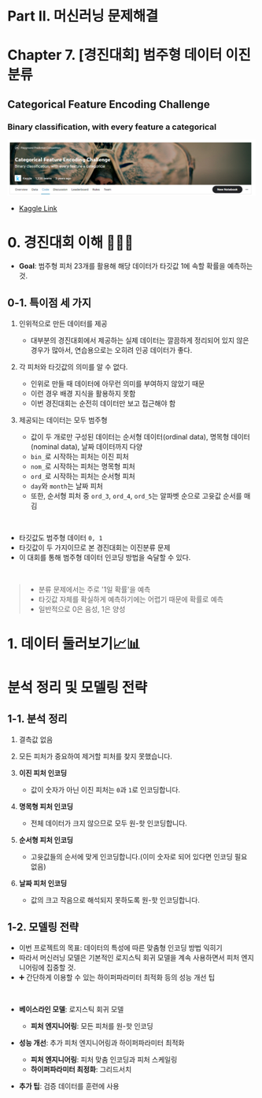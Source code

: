 # **Part II. 머신러닝 문제해결**








# **Chapter 7. [경진대회] 범주형 데이터 이진분류**
## Categorical Feature Encoding Challenge
### Binary classification, with every feature a categorical

![img](./img/2-6-1.png)

- [Kaggle Link](https://www.kaggle.com/competitions/cat-in-the-dat)



# 0. 경진대회 이해 💁🏻‍♂️

- **Goal**: 범주형 피처 23개를 활용해 해당 데이터가 타깃값 1에 속할 확률을 예측하는 것.

## 0-1. 특이점 세 가지

1. 인위적으로 만든 데이터를 제공
    - 대부분의 경진대회에서 제공하는 실제 데이터는 깔끔하게 정리되어 있지 않은 경우가 많아서, 연습용으로는 오히려 인공 데이터가 좋다.
    


2. 각 피처와 타깃값의 의미를 알 수 없다.
    - 인위로 만들 때 데이터에 아무런 의미를 부여하지 않았기 때문
    - 이런 경우 배경 지식을 활용하지 못함
    - 이번 경진대회는 순전히 데이터만 보고 접근해야 함


3. 제공되는 데이터는 모두 범주형
    - 값이 두 개로만 구성된 데이터는 순서형 데이터(ordinal data), 명목형 데이터(nominal data), 날짜 데이터까지 다양
    - `bin_`로 시작하는 피처는 이진 피처
    - `nom_`로 시작하는 피처는 명목형 피처
    - `ord_`로 시작하는 피처는 순서형 피처
    - `day`와 `month`는 날짜 피처
    - 또한, 순서형 피처 중 `ord_3`, `ord_4`, `ord_5`는 알파벳 순으로 고윳값 순서를 매김




</br>

- 타깃값도 범주형 데이터 `0, 1`
- 타깃값이 두 가지이므로 본 경진대회는 이진분류 문제
- 이 대회를 통해 범주형 데이터 인코딩 방법을 숙달할 수 있다.


</br>

> - 분류 문제에서는 주로 '1일 확률'을 예측 
> - 타깃값 자체를 확실하게 예측하기에는 어렵기 때문에 확률로 예측
> - 일반적으로 0은 음성, 1은 양성







    
# 1. 데이터 둘러보기📈📊


# 분석 정리 및 모델링 전략

## 1-1. 분석 정리

1. 결측값 없음
    
2. 모든 피처가 중요하여 제거할 피처를 찾지 못했습니다.

3. **이진 피처 인코딩**
    - 값이 숫자가 아닌 이진 피처는 `0`과 `1`로 인코딩합니다.

4. **명목형 피처 인코딩**
    - 전체 데이터가 크지 않으므로 모두 원-핫 인코딩합니다.

5. **순서형 피처 인코딩**
    - 고윳값들의 순서에 맞게 인코딩합니다.(이미 숫자로 되어 있다면 인코딩 필요 없음)

6. **날짜 피처 인코딩**
    - 값의 크고 작음으로 해석되지 못하도록 원-핫 인코딩합니다.



## 1-2. 모델링 전략

- 이번 프로젝트의 목표: 데이터의 특성에 따른 맞춤형 인코딩 방법 익히기
- 따라서 머신러닝 모델은 기본적인 로지스틱 회귀 모델을 계속 사용하면서 피처 엔지니어링에 집중할 것.
- ➕ 간단하게 이용할 수 있는 하이퍼파라미터 최적화 등의 성능 개선 팁

</br>

- **베이스라인 모델**: 로지스틱 회귀 모델
    - **피처 엔지니어링**: 모든 피처를 원-핫 인코딩


- **성능 개선**: 추가 피처 엔지니어링과 하이퍼파라미터 최적화
    - **피처 엔지니어링**: 피처 맞춤 인코딩과 피처 스케일링
    - **하이퍼파라미터 최정화**: 그리드서치


- **추가 팁**: 검증 데이터를 훈련에 사용




